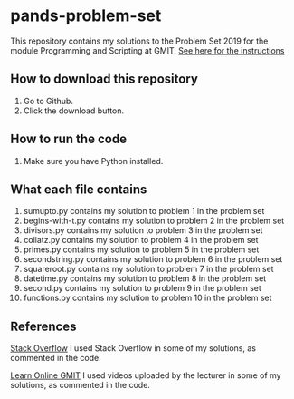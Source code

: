 # pands-problem-set

This repository contains my solutions to the Problem Set 2019 for the module Programming and Scripting at GMIT.
[See here for the instructions](https://github.com/ianmcloughlin/problems-pands-2019/raw/master/problems.pdf)


## How to download this repository

1. Go to Github.
2. Click the download button.

## How to run the code

1. Make sure you have Python installed.

## What each file contains

1. sumupto.py contains my solution to problem 1 in the problem set
2. begins-with-t.py contains my solution to problem 2 in the problem set
3. divisors.py contains my solution to problem 3 in the problem set
4. collatz.py contains my solution to problem 4 in the problem set
5. primes.py contains my solution to problem 5 in the problem set
6. secondstring.py contains my solution to problem 6 in the problem set
7. squareroot.py contains my solution to problem 7 in the problem set
8. datetime.py contains my solution to problem 8 in the problem set
9. second.py contains my solution to problem 9 in the problem set
10. functions.py contains my solution to problem 10 in the problem set

## References
[Stack Overflow](https://stackoverflow.com/) I used Stack Overflow in some of my solutions, as commented in the code.

[Learn Online GMIT](https://learnonline.gmit.ie/course/view.php?id=1588#section-0) I used videos uploaded by the lecturer in some of my solutions, as commented in the code.